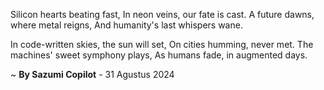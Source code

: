 Silicon hearts beating fast,
In neon veins, our fate is cast.
A future dawns, where metal reigns,
And humanity's last whispers wane.

In code-written skies, the sun will set,
On cities humming, never met.
The machines' sweet symphony plays,
As humans fade, in augmented days.

~ <b>By Sazumi Copilot</b> - 31 Agustus 2024